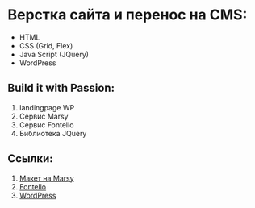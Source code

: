 # Верстка сайта и перенос на CMS:
- HTML
- CSS (Grid, Flex)
- Java Script (JQuery)
- WordPress

## Build it with Passion:
1. landingpage WP
2. Cервис Marsy
3. Cервис Fontello
4. Библиотека JQuery

## Ссылки:
1. [Макет на Marsy](https://www.markupeasy.ru/app/edit/197437)
2. [Fontello](https://fontello.com/)
3. [WordPress](https://ru.wordpress.org/download/)

